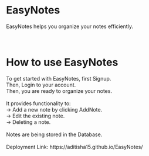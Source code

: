 # EasyNotes
EasyNotes helps you organize your notes efficiently.<br>
<br>
<br>
<h1>How to use EasyNotes</h1>
To get started with EasyNotes, first Signup.<br>
Then, Login to your account.<br>
Then, you are ready to organize your notes.<br><br>
It provides functionality to:<br>
-> Add a new note by clicking AddNote.<br>
-> Edit the existing note.<br>
-> Deleting a note.<br>
<br>
Notes are being stored in the Database.
<br><br>
Deployment Link: https://aditisha15.github.io/EasyNotes/

